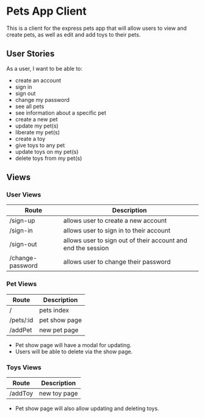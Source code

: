 # Pets App Client

This is a client for the express pets app that will allow users to view and create pets, as well as edit and add toys to their pets.

## User Stories
As a user, I want to be able to:
* create an account
* sign in
* sign out
* change my password
* see all pets
* see information about a specific pet
* create a new pet
* update my pet(s)
* liberate my pet(s)
* create a toy
* give toys to any pet
* update toys on my pet(s)
* delete toys from my pet(s)

## Views

### User Views

| Route            | Description                                                  |
|------------------|--------------------------------------------------------------|
| /sign-up         | allows user to create a new account                          |
| /sign-in         | allows user to sign in to their account                      |
| /sign-out        | allows user to sign out of their account and end the session |
| /change-password | allows user to change their password                         |

### Pet Views

| Route     | Description   |
|-----------|---------------|
| /         | pets index    |
| /pets/:id | pet show page |
| /addPet   | new pet page  |

* Pet show page will have a modal for updating.
* Users will be able to delete via the show page.

### Toys Views

| Route   | Description  |
|---------|--------------|
| /addToy | new toy page |

* Pet show page will also allow updating and deleting toys.